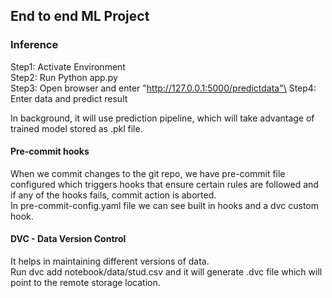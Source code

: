 ## End to end ML Project

### Inference

Step1: Activate Environment\
Step2: Run Python app.py\
Step3: Open browser and enter "http://127.0.0.1:5000/predictdata"\
Step4: Enter data and predict result

In background, it will use prediction pipeline, which will take advantage of trained model stored as .pkl file.


#### Pre-commit hooks

When we commit changes to the git repo, we have pre-commit file configured which triggers hooks that ensure certain rules are followed and if any of the hooks fails, commit action is aborted.\
In pre-commit-config.yaml file we can see built in hooks and a dvc custom hook.

#### DVC - Data Version Control

It helps in maintaining different versions of data.\
Run dvc add notebook/data/stud.csv and it will generate .dvc file which will point to the remote storage location.
